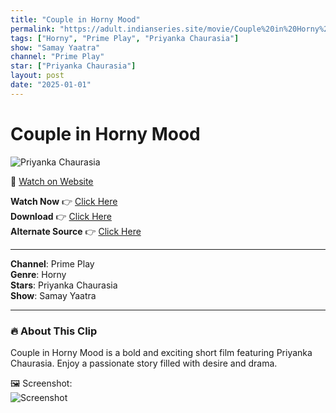 ```yaml
---
title: "Couple in Horny Mood"
permalink: "https://adult.indianseries.site/movie/Couple%20in%20Horny%20Mood"
tags: ["Horny", "Prime Play", "Priyanka Chaurasia"]
show: "Samay Yaatra"
channel: "Prime Play"
star: ["Priyanka Chaurasia"]
layout: post
date: "2025-01-01"
---
```


# Couple in Horny Mood

![Priyanka Chaurasia](https://shorts.desisins.com/wp-content/uploads/2024/02/Tharki-Mood-DesiSins.com_.jpg)

🔗 [Watch on Website](https://adult.indianseries.site/movie/Couple%20in%20Horny%20Mood)

**Watch Now** 👉 [Click Here](https://adult.indianseries.site/movie/Couple%20in%20Horny%20Mood)  
**Download** 👉 [Click Here](https://adult.indianseries.site/movie/Couple%20in%20Horny%20Mood)  
**Alternate Source** 👉 [Click Here](https://adult.indianseries.site/movie/Couple%20in%20Horny%20Mood)

---

**Channel**: Prime Play  
**Genre**: Horny  
**Stars**: Priyanka Chaurasia  
**Show**: Samay Yaatra

---

### 🔥 About This Clip

Couple in Horny Mood is a bold and exciting short film featuring Priyanka Chaurasia. Enjoy a passionate story filled with desire and drama.
 
🖼️ Screenshot:  
![Screenshot](https://shorts.desisins.com/wp-content/uploads/2024/02/Tharki-Mood-DesiSins.com_.jpg)
